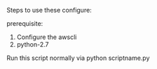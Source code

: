 Steps to use these configure:

prerequisite:
1. Configure the awscli
2. python-2.7

Run this script normally via python scriptname.py
